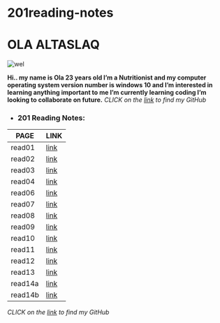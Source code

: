 # 201reading-notes

# OLA ALTASLAQ 

![wel](https://mbabiolaandco.com.ng/wp-content/uploads/2018/12/Welcome.jpg)

**Hi.. my name is Ola 23 years old I’m a Nutritionist and my computer operating system version number is windows 10 and I’m interested in learning anything important to me I’m currently learning coding I’m looking to collaborate on future.**
*CLICK on the [link](https://github.com/olaaltaslaq) to find my GitHub*

- ### 201 Reading Notes:

| PAGE       |  LINK             | 
|----------- | ---------         |
|read01      |[link](class-01.md)|
|read02      |[link](class-02.md)|
|read03      |[link](read203.md) |
|read04      |[link](read204.md) |
|read06      |[link](read206.md) |
|read07      |[link](read207.md) |
|read08      |[link](read208.md) |
|read09      |[link](read209.md) |
|read10      |[link](read210.md) |
|read11      |[link](read211.md) | 
|read12      |[link](read212.md) |
|read13      |[link](read213.md) |
|read14a     |[link](read214a.md)|
|read14b     |[link](read214b.md)|

*CLICK on the [link](https://github.com/olaaltaslaq) to find my GitHub*
